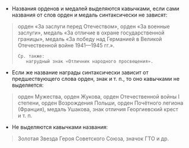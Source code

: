 - Названия орденов и медалей выделяются кавычками, если сами названия от слов орден и медаль синтаксически не зависят:
> орден «За заслуги перед Отечеством», орден «За военные заслуги», медаль «За отличие в охране государственной границы», медаль «За победу над Германией в Великой Отечественной войне 1941—1945 гг.».
>
>     Ср. также:
>        нагрудный знак «Отличник народного просвещения».
>

- Если же название награды синтаксически зависит от предшествующего слова орден, знак и т. п., то оно кавычками не выделяется:
> орден Мужества, орден Жукова, орден Отечественной войны I степени, орден Возрождения Польши, орден Почётного легиона (Франция), медаль Ушакова, знак отличия Георгиевский крест и т. п.

- Не выделяются кавычками названия:
> Золотая Звезда Героя Советского Союза, значок ГТО и др.
